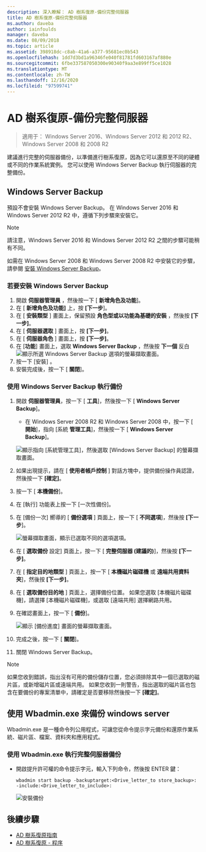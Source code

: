 ```yaml
---
description: 深入瞭解： AD 樹系復原-備份完整伺服器
title: AD 樹系復原-備份完整伺服器
ms.author: daveba
author: iainfoulds
manager: daveba
ms.date: 08/09/2018
ms.topic: article
ms.assetid: 398918dc-c8ab-41a6-a377-95681ec0b543
ms.openlocfilehash: 1dd7d3bd1a96346fe040f81781fd603167af880e
ms.sourcegitcommit: 6fbe337587050300e90340f9aa3e899ff5ce1028
ms.translationtype: MT
ms.contentlocale: zh-TW
ms.lasthandoff: 12/16/2020
ms.locfileid: "97599741"
---
```

# <a name="ad-forest-recovery---backing-up-a-full-server"></a>AD 樹系復原-備份完整伺服器

>適用于： Windows Server 2016、Windows Server 2012 和 2012 R2、Windows Server 2008 和 2008 R2

建議進行完整的伺服器備份，以準備進行樹系復原，因為它可以還原至不同的硬體或不同的作業系統實例。  您可以使用 Windows Server Backup 執行伺服器的完整備份。

## <a name="windows-server-backup"></a>Windows Server Backup

預設不會安裝 Windows Server Backup。 在 Windows Server 2016 和 Windows Server 2012 R2 中，遵循下列步驟來安裝它。

>[!NOTE]
>請注意，Windows Server 2016 和 Windows Server 2012 R2 之間的步驟可能稍有不同。

如需在 Windows Server 2008 和 Windows Server 2008 R2 中安裝它的步驟，請參閱 [安裝 Windows Server Backup](/previous-versions/windows/it-pro/windows-server-2008-R2-and-2008/cc771232(v=ws.10))。

### <a name="to-install-windows-server-backup"></a>若要安裝 Windows Server Backup

1. 開啟 **伺服器管理員** ，然後按一下 [ **新增角色及功能**]。
2. 在 [ **新增角色及功能]** 上，按 **[下一步**]。
3. 在 [ **安裝類型** ] 畫面上，保留預設 **角色型或以功能為基礎的安裝** ，然後按 **[下一步]**。
4. 在 [ **伺服器選取** ] 畫面上，按 **[下一步]**。
5. 在 [ **伺服器角色** ] 畫面上，按 **[下一步]**。
6. 在 [**功能**] 畫面上，選取 **Windows Server Backup** ，然後按 **下一個** 反白 
    ![ 顯示所選 Windows Server Backup 選項的螢幕擷取畫面。](media/AD-Forest-Recovery-Backing-up-a-Full-Server/fullbackup2.png)
7. 按一下 [安裝]  。
8. 安裝完成後，按一下 [ **關閉**]。

### <a name="to-perform-a-backup-with-windows-server-backup"></a>使用 Windows Server Backup 執行備份

1. 開啟 **伺服器管理員**，按一下 [ **工具**]，然後按一下 [ **Windows Server Backup**]。
   - 在 Windows Server 2008 R2 和 Windows Server 2008 中，按一下 [ **開始**]，指向 [系統 **管理工具**]，然後按一下 [ **Windows Server Backup**]。

   ![顯示指向 [系統管理工具]，然後選取 [Windows Server Backup] 的螢幕擷取畫面。](media/AD-Forest-Recovery-Backing-up-a-Full-Server/fullbackup1.png)

2. 如果出現提示，請在 [ **使用者帳戶控制** ] 對話方塊中，提供備份操作員認證，然後按一下 **[確定]**。
3. 按一下 [ **本機備份**]。
4. 在 [執行] 功能表上按一下 [一次性備份]。
5. 在 [備份一次] 嚮導的 [ **備份選項** ] 頁面上，按一下 [ **不同選項**]，然後按 **[下一步**]。

   ![螢幕擷取畫面，顯示已選取不同的選項選項。](media/AD-Forest-Recovery-Backing-up-a-Full-Server/fullbackup3.png)

6. 在 [ **選取備份** 設定] 頁面上，按一下 [ **完整伺服器 (建議的)**]，然後按 **[下一步]**。
7. 在 [ **指定目的地類型** ] 頁面上，按一下 [ **本機磁片磁碟機** 或 **遠端共用資料夾**]，然後按 **[下一步]**。
8. 在 [ **選取備份目的地** ] 頁面上，選擇備份位置。  如果您選取 [本機磁片磁碟機]，請選擇 [本機磁片磁碟機]，或選取 [遠端共用] 選擇網路共用。
9. 在確認畫面上，按一下 [ **備份**]。

   ![顯示 [備份進度] 畫面的螢幕擷取畫面。](media/AD-Forest-Recovery-Backing-up-a-Full-Server/fullbackup4.png)

10. 完成之後，按一下 [ **關閉**]。
11. 關閉 Windows Server Backup。

>[!NOTE]
>如果您收到錯誤，指出沒有可用的備份儲存位置，您必須排除其中一個已選取的磁片區，或新增磁片區或遠端共用。
>如果您收到一則警告，指出選取的磁片區也包含在要備份的專案清單中，請確定是否要移除然後按一下 **[確定]**。

## <a name="using-wbadminexe-to-backup-a-windows-server"></a>使用 Wbadmin.exe 來備份 windows server

Wbadmin.exe 是一種命令列公用程式，可讓您從命令提示字元備份和還原作業系統、磁片區、檔案、資料夾和應用程式。

### <a name="to-perform-a-full-server-backup-using-wbadminexe"></a>使用 Wbadmin.exe 執行完整伺服器備份

- 開啟提升許可權的命令提示字元，輸入下列命令，然後按 ENTER 鍵：

   ```
   wbadmin start backup -backuptarget:<Drive_letter_to store_backup>: -include:<Drive_letter_to_include>:
   ```

   ![安裝備份](media/AD-Forest-Recovery-Backing-up-a-Full-Server/fullbackup5.png)

## <a name="next-steps"></a>後續步驟

- [AD 樹系復原指南](AD-Forest-Recovery-Guide.md)
- [AD 樹系復原 - 程序](AD-Forest-Recovery-Procedures.md)
